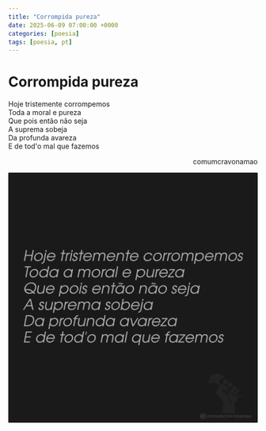 ```yaml
---
title: "Corrompida pureza"
date: 2025-06-09 07:00:00 +0000
categories: [poesia]
tags: [poesia, pt]
---
```


# Corrompida pureza

<div style="color:Platinum">
<p>
Hoje tristemente corrompemos<br>
Toda a moral e pureza<br>
Que pois então não seja<br>
A suprema sobeja<br>
Da profunda avareza<br>
E de tod'o mal que fazemos<br>
</p>
</div>
<p style="text-align:right">comumcravonamao</p>

![corrompida-pureza](/assets/images/corrompida-pureza.png)

